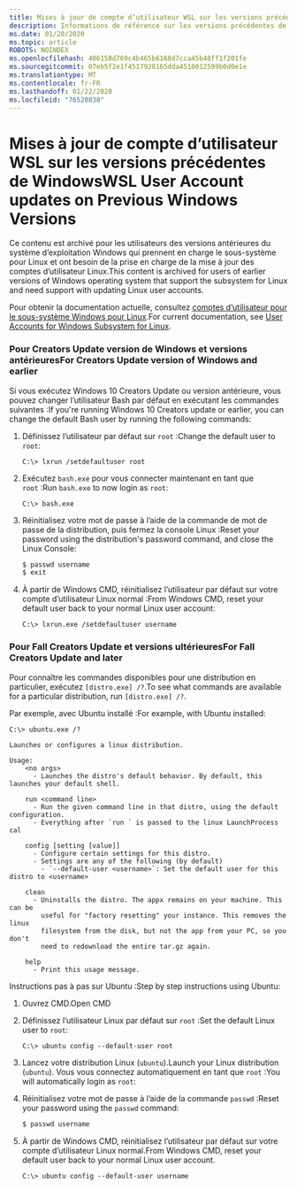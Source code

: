 ```yaml
---
title: Mises à jour de compte d’utilisateur WSL sur les versions précédentes de Windows
description: Informations de référence sur les versions précédentes de Windows pour mettre à jour les comptes d’utilisateur Linux avec le sous-système Windows pour Linux.
ms.date: 01/20/2020
ms.topic: article
ROBOTS: NOINDEX
ms.openlocfilehash: 406158d769c4b465b6168d7cca45b48ff1f201fe
ms.sourcegitcommit: 07eb5f2e1f4517928165dda4510012599b0d0e1e
ms.translationtype: MT
ms.contentlocale: fr-FR
ms.lasthandoff: 01/22/2020
ms.locfileid: "76520838"
---
```

# <a name="wsl-user-account-updates-on-previous-windows-versions"></a><span data-ttu-id="7f0e0-103">Mises à jour de compte d’utilisateur WSL sur les versions précédentes de Windows</span><span class="sxs-lookup"><span data-stu-id="7f0e0-103">WSL User Account updates on Previous Windows Versions</span></span>

<span data-ttu-id="7f0e0-104">Ce contenu est archivé pour les utilisateurs des versions antérieures du système d’exploitation Windows qui prennent en charge le sous-système pour Linux et ont besoin de la prise en charge de la mise à jour des comptes d’utilisateur Linux.</span><span class="sxs-lookup"><span data-stu-id="7f0e0-104">This content is archived for users of earlier versions of Windows operating system that support the subsystem for Linux and need support with updating Linux user accounts.</span></span>

<span data-ttu-id="7f0e0-105">Pour obtenir la documentation actuelle, consultez [comptes d’utilisateur pour le sous-système Windows pour Linux](../user-support.md).</span><span class="sxs-lookup"><span data-stu-id="7f0e0-105">For current documentation, see [User Accounts for Windows Subsystem for Linux](../user-support.md).</span></span>

### <a name="for-creators-update-version-of-windows-and-earlier"></a><span data-ttu-id="7f0e0-106">Pour Creators Update version de Windows et versions antérieures</span><span class="sxs-lookup"><span data-stu-id="7f0e0-106">For Creators Update version of Windows and earlier</span></span>

<span data-ttu-id="7f0e0-107">Si vous exécutez Windows 10 Creators Update ou version antérieure, vous pouvez changer l’utilisateur Bash par défaut en exécutant les commandes suivantes :</span><span class="sxs-lookup"><span data-stu-id="7f0e0-107">If you're running Windows 10 Creators update or earlier, you can change the default Bash user by running the following commands:</span></span>

1. <span data-ttu-id="7f0e0-108">Définissez l’utilisateur par défaut sur `root` :</span><span class="sxs-lookup"><span data-stu-id="7f0e0-108">Change the default user to `root`:</span></span>

    ```console
    C:\> lxrun /setdefaultuser root
    ```

1. <span data-ttu-id="7f0e0-109">Exécutez `bash.exe` pour vous connecter maintenant en tant que `root` :</span><span class="sxs-lookup"><span data-stu-id="7f0e0-109">Run `bash.exe` to now login as `root`:</span></span>

    ```console
    C:\> bash.exe
    ```

1. <span data-ttu-id="7f0e0-110">Réinitialisez votre mot de passe à l’aide de la commande de mot de passe de la distribution, puis fermez la console Linux :</span><span class="sxs-lookup"><span data-stu-id="7f0e0-110">Reset your password using the distribution's password command, and close the Linux Console:</span></span>

    ```BASH
    $ passwd username
    $ exit
    ```

1. <span data-ttu-id="7f0e0-111">À partir de Windows CMD, réinitialisez l’utilisateur par défaut sur votre compte d’utilisateur Linux normal :</span><span class="sxs-lookup"><span data-stu-id="7f0e0-111">From Windows CMD, reset your default user back to your normal Linux user account:</span></span>

    ```console
    C:\> lxrun.exe /setdefaultuser username
    ```

### <a name="for-fall-creators-update-and-later"></a><span data-ttu-id="7f0e0-112">Pour Fall Creators Update et versions ultérieures</span><span class="sxs-lookup"><span data-stu-id="7f0e0-112">For Fall Creators Update and later</span></span>

<span data-ttu-id="7f0e0-113">Pour connaître les commandes disponibles pour une distribution en particulier, exécutez `[distro.exe] /?`.</span><span class="sxs-lookup"><span data-stu-id="7f0e0-113">To see what commands are available for a particular distribution, run `[distro.exe] /?`.</span></span>
    
<span data-ttu-id="7f0e0-114">Par exemple, avec Ubuntu installé :</span><span class="sxs-lookup"><span data-stu-id="7f0e0-114">For example, with Ubuntu installed:</span></span>

```console
C:\> ubuntu.exe /?

Launches or configures a linux distribution.

Usage:
    <no args>
      - Launches the distro's default behavior. By default, this launches your default shell.

    run <command line>
      - Run the given command line in that distro, using the default configuration.
      - Everything after `run ` is passed to the linux LaunchProcess cal

    config [setting [value]]
      - Configure certain settings for this distro.
      - Settings are any of the following (by default)
        - `--default-user <username>`: Set the default user for this distro to <username>

    clean
      - Uninstalls the distro. The appx remains on your machine. This can be
        useful for "factory resetting" your instance. This removes the linux
        filesystem from the disk, but not the app from your PC, so you don't
        need to redownload the entire tar.gz again.

    help
      - Print this usage message.
```

<span data-ttu-id="7f0e0-115">Instructions pas à pas sur Ubuntu :</span><span class="sxs-lookup"><span data-stu-id="7f0e0-115">Step by step instructions using Ubuntu:</span></span>

1. <span data-ttu-id="7f0e0-116">Ouvrez CMD.</span><span class="sxs-lookup"><span data-stu-id="7f0e0-116">Open CMD</span></span>
1. <span data-ttu-id="7f0e0-117">Définissez l’utilisateur Linux par défaut sur `root` :</span><span class="sxs-lookup"><span data-stu-id="7f0e0-117">Set the default Linux user to `root`:</span></span>

    ```console
    C:\> ubuntu config --default-user root
    ```    

1. <span data-ttu-id="7f0e0-118">Lancez votre distribution Linux (`ubuntu`).</span><span class="sxs-lookup"><span data-stu-id="7f0e0-118">Launch your Linux distribution (`ubuntu`).</span></span>  <span data-ttu-id="7f0e0-119">Vous vous connectez automatiquement en tant que `root` :</span><span class="sxs-lookup"><span data-stu-id="7f0e0-119">You will automatically login as `root`:</span></span>

1. <span data-ttu-id="7f0e0-120">Réinitialisez votre mot de passe à l’aide de la commande `passwd` :</span><span class="sxs-lookup"><span data-stu-id="7f0e0-120">Reset your password using the `passwd` command:</span></span>

    ```BASH
    $ passwd username
    ```

1. <span data-ttu-id="7f0e0-121">À partir de Windows CMD, réinitialisez l’utilisateur par défaut sur votre compte d’utilisateur Linux normal.</span><span class="sxs-lookup"><span data-stu-id="7f0e0-121">From Windows CMD, reset your default user back to your normal Linux user account.</span></span>

    ```console
    C:\> ubuntu config --default-user username
    ```
